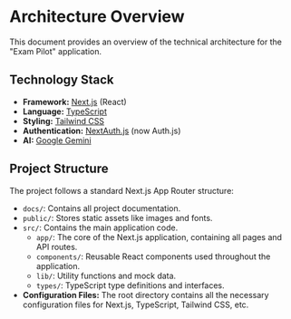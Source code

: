 # Architecture Overview

This document provides an overview of the technical architecture for the "Exam Pilot" application.

## Technology Stack

-   **Framework:** [Next.js](https://nextjs.org/) (React)
-   **Language:** [TypeScript](https://www.typescriptlang.org/)
-   **Styling:** [Tailwind CSS](https://tailwindcss.com/)
-   **Authentication:** [NextAuth.js](https://next-auth.js.org/) (now Auth.js)
-   **AI:** [Google Gemini](https://ai.google.dev/)

## Project Structure

The project follows a standard Next.js App Router structure:

-   `docs/`: Contains all project documentation.
-   `public/`: Stores static assets like images and fonts.
-   `src/`: Contains the main application code.
    -   `app/`: The core of the Next.js application, containing all pages and API routes.
    -   `components/`: Reusable React components used throughout the application.
    -   `lib/`: Utility functions and mock data.
    -   `types/`: TypeScript type definitions and interfaces.
-   **Configuration Files:** The root directory contains all the necessary configuration files for Next.js, TypeScript, Tailwind CSS, etc.